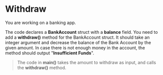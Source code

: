 # Withdraw

You are working on a banking app.

The code declares a **BankAccount** struct with a **balance** field.
You need to add a **withdraw()** method for the BankAccount struct. It should take an integer argument and decrease the balance of the Bank Account by the given amount.
In case there is not enough money in the account, the method should output "**Insufficient Funds**".


> The code in **main()** takes the amount to withdraw as input, and calls the **withdraw()** method.
